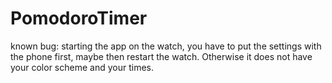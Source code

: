 # PomodoroTimer
known bug: starting the app on the watch, you have to put the settings with the phone first, maybe then restart the watch. Otherwise it does not have your color scheme and your times.
